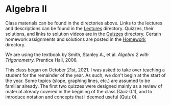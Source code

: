 # Algebra II

Class materials can be found in the directories above. Links to the lectures and descriptions can be found in the [Lectures](https://github.com/justinthompson593/Algebra2/tree/main/Lectures) directory. Quizzes, their solutions, and links to solution videos are in the [Quizzes](https://github.com/justinthompson593/Algebra2/tree/main/Quizzes) directory. Certain homework assignments and solutions are posted in the [Homework](https://github.com/justinthompson593/Algebra2/tree/main/Homework) directory.

We are using the textbook by Smith, Stanley A., et al. *Algebra 2 with Trigonometry.* Prentice Hall, 2006. 

This class began on October 21st, 2021. I was asked to take over teaching a student for the remainder of the year. As such, we don't begin at the start of the year. Some topics (slope, graphing lines, etc.) are assumed to be familiar already. The first two quizzes were designed mainly as a review of material already covered in the begining of the class (Quiz 0.1), and to introduce notation and concepts that I deemed useful (Quiz 0). 
